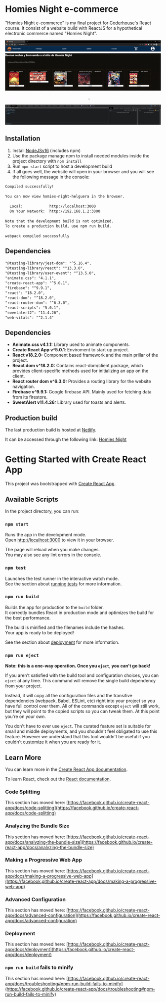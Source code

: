 # Homies Night e-commerce

"Homies Night e-commerce" is my final project for [Coderhouse](https://www.coderhouse.com.uy/)'s React course. It consist of a website build with ReactJS for a hypothetical electronic commerce named "Homies Night".

![Website navigation](react-proy-nav.gif)

## Installation

1. Install [NodeJSv16](https://nodejs.org/en/) (includes npm)
2. Use the package manage npm to install needed modules inside the project directory with ```npm install```
3. Run ```npm start``` script to host a development build
4. If all goes well, the website will open in your browser and you will see the following message in the console:
```
Compiled successfully!

You can now view homies-night-helguera in the browser.

  Local:            http://localhost:3000
  On Your Network:  http://192.168.1.2:3000

Note that the development build is not optimized.
To create a production build, use npm run build.

webpack compiled successfully
```

## Dependencies
    "@testing-library/jest-dom": "^5.16.4",
    "@testing-library/react": "^13.3.0",
    "@testing-library/user-event": "^13.5.0",
    "animate.css": "4.1.1",
    "create-react-app": "^5.0.1",
    "firebase": "^9.9.1",
    "react": "18.2.0",
    "react-dom": "^18.2.0",
    "react-router-dom": "^6.3.0",
    "react-scripts": "5.0.1",
    "sweetalert2": "11.4.26",
    "web-vitals": "^2.1.4"

## Dependencies

* **Animate.css v4.1.1:** Library used to animate components.
* **Create React App v^5.0.1**: Enviroment to start up project.
* **React v18.2.0:**  Component based framework and the main prillar of the project.
* **React dom v^18.2.0:** Contains react-dom/client package, which provides client-specific methods used for initializing an app on the client.
* **React router dom v^6.3.0:** Provides a routing library for the website navigation.
* **Firebase v^9.9.1:** Google firebase API. Mainly used for fetching data from its firestore.
* **SweetAlert v11.4.26:** Library used for toasts and alerts.

## Production build

The last production build is hosted at [Netlify](https://www.netlify.com/). 

It can be accessed through the following link: 
[Homies Night](https://homiesnight.netlify.app/)
# Getting Started with Create React App

This project was bootstrapped with [Create React App](https://github.com/facebook/create-react-app).

## Available Scripts

In the project directory, you can run:

### `npm start`

Runs the app in the development mode.\
Open [http://localhost:3000](http://localhost:3000) to view it in your browser.

The page will reload when you make changes.\
You may also see any lint errors in the console.

### `npm test`

Launches the test runner in the interactive watch mode.\
See the section about [running tests](https://facebook.github.io/create-react-app/docs/running-tests) for more information.

### `npm run build`

Builds the app for production to the `build` folder.\
It correctly bundles React in production mode and optimizes the build for the best performance.

The build is minified and the filenames include the hashes.\
Your app is ready to be deployed!

See the section about [deployment](https://facebook.github.io/create-react-app/docs/deployment) for more information.

### `npm run eject`

**Note: this is a one-way operation. Once you `eject`, you can't go back!**

If you aren't satisfied with the build tool and configuration choices, you can `eject` at any time. This command will remove the single build dependency from your project.

Instead, it will copy all the configuration files and the transitive dependencies (webpack, Babel, ESLint, etc) right into your project so you have full control over them. All of the commands except `eject` will still work, but they will point to the copied scripts so you can tweak them. At this point you're on your own.

You don't have to ever use `eject`. The curated feature set is suitable for small and middle deployments, and you shouldn't feel obligated to use this feature. However we understand that this tool wouldn't be useful if you couldn't customize it when you are ready for it.

## Learn More

You can learn more in the [Create React App documentation](https://facebook.github.io/create-react-app/docs/getting-started).

To learn React, check out the [React documentation](https://reactjs.org/).

### Code Splitting

This section has moved here: [https://facebook.github.io/create-react-app/docs/code-splitting](https://facebook.github.io/create-react-app/docs/code-splitting)

### Analyzing the Bundle Size

This section has moved here: [https://facebook.github.io/create-react-app/docs/analyzing-the-bundle-size](https://facebook.github.io/create-react-app/docs/analyzing-the-bundle-size)

### Making a Progressive Web App

This section has moved here: [https://facebook.github.io/create-react-app/docs/making-a-progressive-web-app](https://facebook.github.io/create-react-app/docs/making-a-progressive-web-app)

### Advanced Configuration

This section has moved here: [https://facebook.github.io/create-react-app/docs/advanced-configuration](https://facebook.github.io/create-react-app/docs/advanced-configuration)

### Deployment

This section has moved here: [https://facebook.github.io/create-react-app/docs/deployment](https://facebook.github.io/create-react-app/docs/deployment)

### `npm run build` fails to minify

This section has moved here: [https://facebook.github.io/create-react-app/docs/troubleshooting#npm-run-build-fails-to-minify](https://facebook.github.io/create-react-app/docs/troubleshooting#npm-run-build-fails-to-minify)
